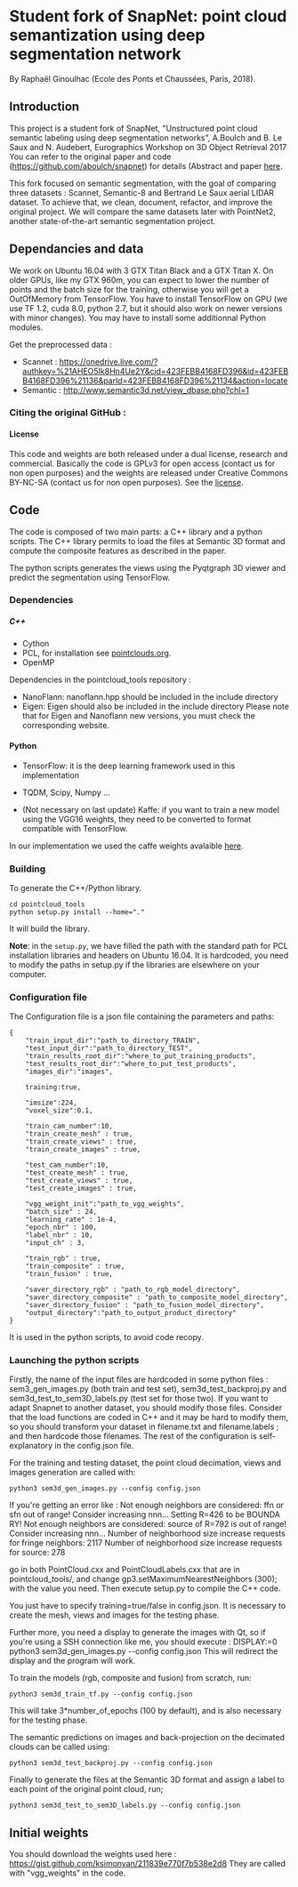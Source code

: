 # Student fork of SnapNet: point cloud semantization using deep segmentation network
By Raphaël Ginoulhac (Ecole des Ponts et Chaussées, Paris, 2018).

## Introduction
This project is a student fork of SnapNet, "Unstructured point cloud semantic labeling using deep segmentation networks", A.Boulch and B. Le Saux and N. Audebert, Eurographics Workshop on 3D Object Retrieval 2017
You can refer to the original paper and code (https://github.com/aboulch/snapnet) for details (Abstract and paper [here](https://aboulch.github.io/publication/2017-3DOR-snapnet).

This fork focused on semantic segmentation, with the goal of comparing three datasets : Scannet, Semantic-8 and Bertrand Le Saux aerial LIDAR dataset.
To achieve that, we clean, document, refactor, and improve the original project. 
We will compare the same datasets later with PointNet2, another state-of-the-art semantic segmentation project.

## Dependancies and data
We work on Ubuntu 16.04 with 3 GTX Titan Black and a GTX Titan X. On older GPUs, like my GTX 960m, you can expect to lower the number of points and the batch size for the training, otherwise you will get a OutOfMemory from TensorFlow.
You have to install TensorFlow on GPU (we use TF 1.2, cuda 8.0, python 2.7, but it should also work on newer versions with minor changes). You may have to install some additionnal Python modules.

Get the preprocessed data :
- Scannet : https://onedrive.live.com/?authkey=%21AHEO5Ik8Hn4Ue2Y&cid=423FEBB4168FD396&id=423FEBB4168FD396%21136&parId=423FEBB4168FD396%21134&action=locate
- Semantic : http://www.semantic3d.net/view_dbase.php?chl=1

### Citing the original GitHub : 

#### License

This code and weights are both released under a dual license, research and commercial.
Basically the code is GPLv3 for open access (contact us for non open purposes) and the weights are released under Creative Commons BY-NC-SA (contact us for non open purposes).
See the [license](LICENSE.md).

## Code

The code is composed of two main parts: a C++ library and a python scripts. The C++ library permits to load the files at Semantic 3D format and compute the composite features as described in the paper.

The python scripts generates the views using the Pyqtgraph 3D viewer and predict the segmentation using TensorFlow.

### Dependencies

##### C++
- Cython
- PCL, for installation see [pointclouds.org](pointclouds.org).
- OpenMP

Dependencies in the pointcloud_tools repository : 
- NanoFlann: nanoflann.hpp should be included in the include directory
- Eigen: Eigen should also be included in the include directory
Please note that for Eigen and Nanoflann new versions, you must check the corresponding website.


#### Python
- TensorFlow: it is the deep learning framework used in this implementation
- TQDM, Scipy, Numpy ...

- (Not necessary on last update) Kaffe: if you want to train a new model using the VGG16 weights, they need to be converted to format compatible with TensorFlow.


In our implementation we used the caffe weights avalaible [here](https://gist.github.com/ksimonyan/211839e770f7b538e2d8#file-readme-md).


### Building

To generate the C++/Python library.

    cd pointcloud_tools
    python setup.py install --home="."

It will build the library.

**Note**: in the ```setup.py```, we have filled the path with the standard path for PCL installation libraries and headers on Ubuntu 16.04. It is hardcoded, you need to modify the paths in setup.py if the libraries are elsewhere on your computer.

### Configuration file

The Configuration file is a json file containing the parameters and paths:

    {
        "train_input_dir":"path_to_directory_TRAIN",
        "test_input_dir":"path_to_directory_TEST",
        "train_results_root_dir":"where_to_put_training_products",
        "test_results_root_dir":"where_to_put_test_products",
        "images_dir":"images",

        training:true,

        "imsize":224,
        "voxel_size":0.1,

        "train_cam_number":10,
        "train_create_mesh" : true,
        "train_create_views" : true,
        "train_create_images" : true,

        "test_cam_number":10,
        "test_create_mesh" : true,
        "test_create_views" : true,
        "test_create_images" : true,

        "vgg_weight_init":"path_to_vgg_weights",
        "batch_size" : 24,
        "learning_rate" : 1e-4,
        "epoch_nbr" : 100,
        "label_nbr" : 10,
        "input_ch" : 3,

        "train_rgb" : true,
        "train_composite" : true,
        "train_fusion" : true,

        "saver_directory_rgb" : "path_to_rgb_model_directory",
        "saver_directory_composite" : "path_to_composite_model_directory",
        "saver_directory_fusion" : "path_to_fusion_model_directory",
        "output_directory":"path_to_output_product_directory"
    }

It is used in the python scripts, to avoid code recopy.


### Launching the python scripts

Firstly, the name of the input files are hardcoded in some python files : sem3_gen_images.py (both train and test set), sem3d_test_backproj.py and sem3d_test_to_sem3D_labels.py (test set for those two). If you want to adapt Snapnet to another dataset, you should modify those files. Consider that the load functions are coded in C++ and it may be hard to modify them, so you should transform your dataset in filename.txt and filename.labels ; and then hardcode those filenames. The rest of the configuration is self-explanatory in the config.json file.

For the training and testing dataset, the point cloud decimation, views and images generation are called with:

    python3 sem3d_gen_images.py --config config.json
    
If you're getting an error like : 
    Not enough neighbors are considered: ffn or sfn out of range! Consider increasing nnn... Setting R=426 to be BOUNDA RY!
    Not enough neighbors are considered: source of R=792 is out of range! Consider increasing nnn...
    Number of neighborhood size increase requests for fringe neighbors: 2117
    Number of neighborhood size increase requests for source: 278
    
go in both PointCloud.cxx and PointCloudLabels.cxx that are in pointcloud_tools/, and change 
    gp3.setMaximumNearestNeighbors (300);
with the value you need. Then execute setup.py to compile the C++ code.
    
You just have to specify training=true/false in config.json. It is necessary to create the mesh, views and images for the testing phase.

Further more, you need a display to generate the images with Qt, so if you're using a SSH connection like me, you should execute :
    DISPLAY:=0 python3 sem3d_gen_images.py --config config.json
This will redirect the display and the program will work.

To train the models (rgb, composite and fusion) from scratch, run:

    python3 sem3d_train_tf.py --config config.json
 
This will take 3*number_of_epochs (100 by default), and is also necessary for the testing phase.

The semantic predictions on images and back-projection on the decimated clouds can be called using:

    python3 sem3d_test_backproj.py --config config.json

Finally to generate the files at the Semantic 3D format and assign a label to each point of the original point cloud, run;

    python3 sem3d_test_to_sem3D_labels.py --config config.json

## Initial weights

You should download the weights used here : https://gist.github.com/ksimonyan/211839e770f7b538e2d8
They are called with "vgg_weights" in the code.

